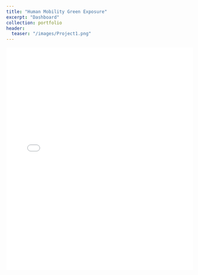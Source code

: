 ```yaml
---
title: "Human Mobility Green Exposure"
excerpt: "Dashboard"
collection: portfolio
header:
  teaser: "/images/Project1.png"
---
```


<style>
    .map-container {
        width: 100%;
        height: 600px;
        overflow: hidden;
    }
    iframe {
        width: 100%;
        height: 100%;
        border: none;
    }
</style>

<div class="map-container">
    <iframe src="/images/greenexposuredashboard.html"></iframe>
</div>


<!-- <!DOCTYPE html>
<html lang="en">
<head>
    <meta charset="UTF-8">
    <meta name="viewport" content="width=device-width, initial-scale=1.0">
    <title>Page with Embedded Kepler.gl Map</title>
    <style>
        body, html {
            margin: 0;
            padding: 0;
            height: 100%;
        }
        .map-container {
            width: 80%;
            height: 600px;
            margin: 20px auto;
        }
        iframe {
            width: 100%;
            height: 100%;
            border: none;
        }
    </style>
</head>
<body>
    <h1>My Page with Kepler.gl Map</h1>
    <div class="map-container">
        <iframe src="path_to_your_kepler_html_file.html"></iframe>
    </div>
    <p>Additional content can go here.</p>
</body>
</html> -->